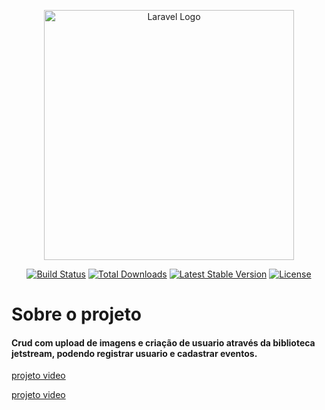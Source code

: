 <p align="center"><a href="https://laravel.com" target="_blank"><img src="https://raw.githubusercontent.com/laravel/art/master/logo-lockup/5%20SVG/2%20CMYK/1%20Full%20Color/laravel-logolockup-cmyk-red.svg" width="400" alt="Laravel Logo"></a></p>

<p align="center">
<a href="https://github.com/laravel/framework/actions"><img src="https://github.com/laravel/framework/workflows/tests/badge.svg" alt="Build Status"></a>
<a href="https://packagist.org/packages/laravel/framework"><img src="https://img.shields.io/packagist/dt/laravel/framework" alt="Total Downloads"></a>
<a href="https://packagist.org/packages/laravel/framework"><img src="https://img.shields.io/packagist/v/laravel/framework" alt="Latest Stable Version"></a>
<a href="https://packagist.org/packages/laravel/framework"><img src="https://img.shields.io/packagist/l/laravel/framework" alt="License"></a>
</p>

# Sobre o projeto

#### Crud com upload de imagens e criação de usuario através da biblioteca jetstream, podendo registrar usuario e cadastrar eventos.

[projeto video](https://github.com/ViniciusPRO20/estudos-php/assets/115045547/8c8d92a1-bb8d-4d25-8d95-effcd1cc8441)

[projeto video](https://github.com/ViniciusPRO20/estudos-php/assets/115045547/96855562-e05e-4884-b65c-1bbf99694f60)
